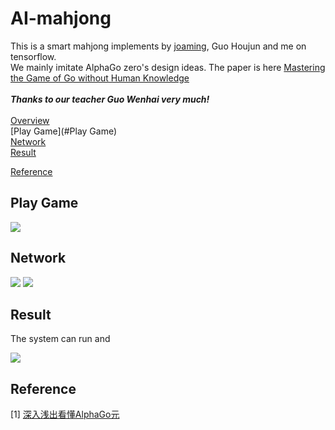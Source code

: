 AI-mahjong 
===

This is a smart mahjong implements by [joaming](https://github.com/joaming), Guo Houjun and me on tensorflow.<br>
We mainly imitate AlphaGo zero's design ideas. The paper is here [Mastering the Game of Go without Human Knowledge](https://deepmind.com/documents/119/agz_unformatted_nature.pdf)<br>
<br>
***Thanks to our teacher Guo Wenhai very much!*** <br>
<br>
[Overview](#Overview)<br>
[Play Game](#Play Game)<br>
[Network](#Network)<br>
[Result](#Result)<br>

[Reference](#Reference)

## Play Game

![](https://github.com/mrzrx/AI-mahjong/blob/master/image_for_readme/play.jpg)

## Network

![](https://charlesliuyx.github.io/2017/10/18/%E6%B7%B1%E5%85%A5%E6%B5%85%E5%87%BA%E7%9C%8B%E6%87%82AlphaGo%E5%85%83/ResNet.svg)
![](https://charlesliuyx.github.io/2017/10/18/%E6%B7%B1%E5%85%A5%E6%B5%85%E5%87%BA%E7%9C%8B%E6%87%82AlphaGo%E5%85%83/VPoutput.svg)

## Result

The system can run and  

![](https://github.com/mrzrx/AI-mahjong/blob/master/image_for_readme/result.jpg)

## Reference

[1] [深入浅出看懂AlphaGo元](https://charlesliuyx.github.io/2017/10/18/%E6%B7%B1%E5%85%A5%E6%B5%85%E5%87%BA%E7%9C%8B%E6%87%82AlphaGo%E5%85%83/#%E6%90%9C%E7%B4%A2%E7%AE%97%E6%B3%95)
